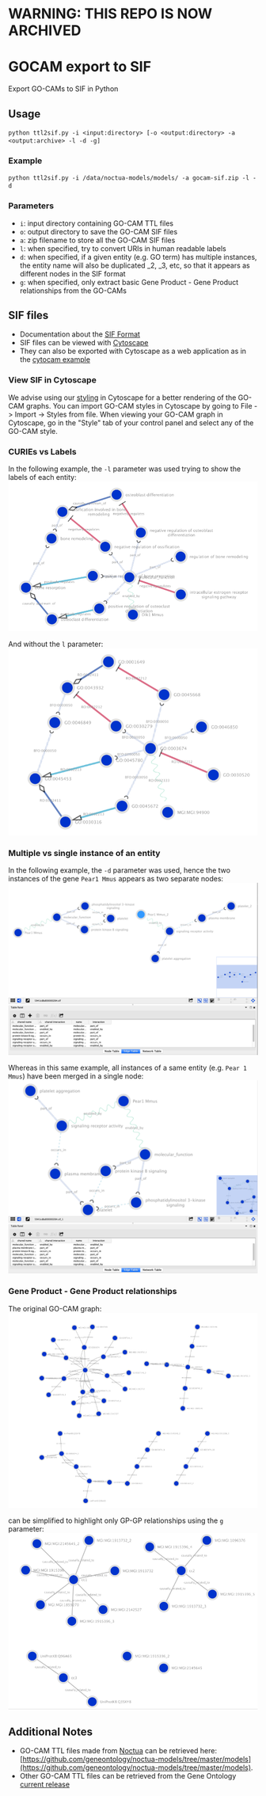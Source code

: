 # WARNING: THIS REPO IS NOW ARCHIVED

# GOCAM export to SIF
Export GO-CAMs to SIF in Python

## Usage
```
python ttl2sif.py -i <input:directory> [-o <output:directory> -a <output:archive> -l -d -g]
```

### Example
```
python ttl2sif.py -i /data/noctua-models/models/ -a gocam-sif.zip -l -d
```

### Parameters
* `i`: input directory containing GO-CAM TTL files
* `o`: output directory to save the GO-CAM SIF files
* `a`: zip filename to store all the GO-CAM SIF files
* `l`: when specified, try to convert URIs in human readable labels
* `d`: when specified, if a given entity (e.g. GO term) has multiple instances, the entity name will also be duplicated _2, _3, etc, so that it appears as different nodes in the SIF format
* `g`: when specified, only extract basic Gene Product - Gene Product relationships from the GO-CAMs

## SIF files
* Documentation about the [SIF Format](http://manual.cytoscape.org/en/stable/Supported_Network_File_Formats.html)
* SIF files can be viewed with [Cytoscape](https://cytoscape.org)
* They can also be exported with Cytoscape as a web application as in the [cytocam example](http://cytocam.geneontology.cloud)

### View SIF in Cytoscape
We advise using our [styling](https://github.com/geneontology/gocam-sif-pyexport/blob/master/gocam-styles.xml) in Cytoscape for a better rendering of the GO-CAM graphs. You can import GO-CAM styles in Cytoscape by going to File -> Import -> Styles from file. When viewing your GO-CAM graph in Cytoscape, go in the "Style" tab of your control panel and select any of the GO-CAM style.

### CURIEs vs Labels
In the following example, the `-l` parameter was used trying to show the labels of each entity:
![GO-CAM-SIF in CytoScape with labeled entities](images/GO-CAM-SIF-cytoscape-l.png)

And without the `l` parameter:
![GO-CAM-SIF in CytoScape with at unlabeled entity](images/GO-CAM-SIF-cytoscape-ul.png)

### Multiple vs single instance of an entity
In the following example, the `-d` parameter was used, hence the two instances of the gene `Pear1 Mmus` appears as two separate nodes:
![GO-CAM-SIF in CytoScape with multiple instances of an entity](images/GO-CAM-SIF-cytoscape-d.png)

Whereas in this same example, all instances of a same entity (e.g. `Pear 1 Mmus`) have been merged in a single node:
![GO-CAM-SIF in CytoScape with at most one instance of an entity](images/GO-CAM-SIF-cytoscape.png)

### Gene Product - Gene Product relationships
The original GO-CAM graph:
![GO-CAM-SIF in CytoScape](images/GO-CAM-SIF-cytoscape-gocam.png)

can be simplified to highlight only GP-GP relationships using the `g` parameter:
![GO-CAM-SIF in CytoScape](images/GO-CAM-SIF-cytoscape-gp.png)

## Additional Notes
* GO-CAM TTL files made from [Noctua](http://noctua.geneontology.org) can be retrieved here: [https://github.com/geneontology/noctua-models/tree/master/models](https://github.com/geneontology/noctua-models/tree/master/models).
* Other GO-CAM TTL files can be retrieved from the Gene Ontology [current release](http://current.geneontology.org/products/ttl/index.html)

